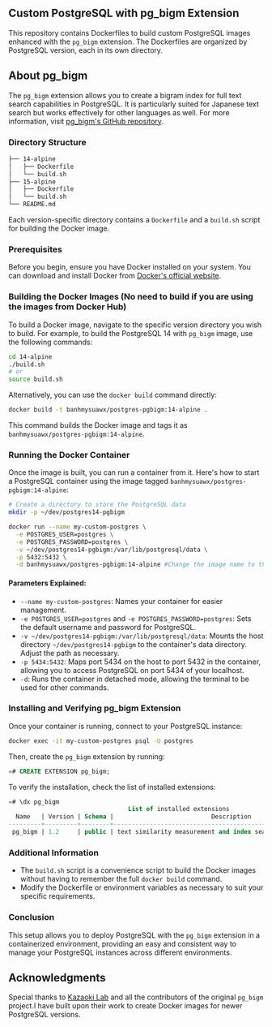 ## Custom PostgreSQL with pg_bigm Extension

This repository contains Dockerfiles to build custom PostgreSQL images enhanced with the `pg_bigm` extension. The Dockerfiles are organized by PostgreSQL version, each in its own directory.

## About pg_bigm

The `pg_bigm` extension allows you to create a bigram index for full text search capabilities in PostgreSQL. It is particularly suited for Japanese text search but works effectively for other languages as well. For more information, visit [pg_bigm&#39;s GitHub repository](https://github.com/pgbigm/pg_bigm).

### Directory Structure

```sh
├── 14-alpine
│   ├── Dockerfile
│   └── build.sh
├── 15-alpine
│   ├── Dockerfile
│   └── build.sh
└── README.md
```

Each version-specific directory contains a `Dockerfile` and a `build.sh` script for building the Docker image.

### Prerequisites

Before you begin, ensure you have Docker installed on your system. You can download and install Docker from [Docker&#39;s official website](https://www.docker.com/products/docker-desktop).

### Building the Docker Images (No need to build if you are using the images from Docker Hub)

To build a Docker image, navigate to the specific version directory you wish to build. For example, to build the PostgreSQL 14 with `pg_bigm` image, use the following commands:

```bash
cd 14-alpine
./build.sh
# or
source build.sh
```

Alternatively, you can use the `docker build` command directly:

```bash
docker build -t banhmysuawx/postgres-pgbigm:14-alpine .
```

This command builds the Docker image and tags it as `banhmysuawx/postgres-pgbigm:14-alpine`.

### Running the Docker Container

Once the image is built, you can run a container from it. Here's how to start a PostgreSQL container using the image tagged `banhmysuawx/postgres-pgbigm:14-alpine`:

```sh
# Create a directory to store the PostgreSQL data
mkdir -p ~/dev/postgres14-pgbigm

docker run --name my-custom-postgres \
  -e POSTGRES_USER=postgres \
  -e POSTGRES_PASSWORD=postgres \
  -v ~/dev/postgres14-pgbigm:/var/lib/postgresql/data \
  -p 5432:5432 \
  -d banhmysuawx/postgres-pgbigm:14-alpine #Change the image name to the one you built example banhmysuawx/postgres-pgbigm:15-alpine if you built the 15-alpine image
```

#### Parameters Explained:

* `--name my-custom-postgres`: Names your container for easier management.
* `-e POSTGRES_USER=postgres` and `-e POSTGRES_PASSWORD=postgres`: Sets the default username and password for PostgreSQL.
* `-v ~/dev/postgres14-pgbigm:/var/lib/postgresql/data`: Mounts the host directory `~/dev/postgres14-pgbigm` to the container's data directory. Adjust the path as necessary.
* `-p 5434:5432`: Maps port 5434 on the host to port 5432 in the container, allowing you to access PostgreSQL on port 5434 of your localhost.
* `-d`: Runs the container in detached mode, allowing the terminal to be used for other commands.

### Installing and Verifying pg_bigm Extension

Once your container is running, connect to your PostgreSQL instance:

```sh
docker exec -it my-custom-postgres psql -U postgres
```

Then, create the `pg_bigm` extension by running:
```sql
=# CREATE EXTENSION pg_bigm;
```

To verify the installation, check the list of installed extensions:

```sql
=# \dx pg_bigm
                                 List of installed extensions
  Name   | Version | Schema |                           Description                            
---------+---------+--------+------------------------------------------------------------------
 pg_bigm | 1.2     | public | text similarity measurement and index searching based on bigrams
```

### Additional Information

* The `build.sh` script is a convenience script to build the Docker images without having to remember the full `docker build` command.
* Modify the Dockerfile or environment variables as necessary to suit your specific requirements.

### Conclusion

This setup allows you to deploy PostgreSQL with the `pg_bigm` extension in a containerized environment, providing an easy and consistent way to manage your PostgreSQL instances across different environments.

## Acknowledgments

Special thanks to [Kazaoki Lab](https://github.com/kazaoki/postgres-bigm) and all the contributors of the original `pg_bigm` project.I have built upon their work to create Docker images for newer PostgreSQL versions.
